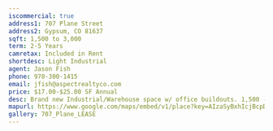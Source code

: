 ```yaml
---
iscommercial: true
address1: 707 Plane Street
address2: Gypsum, CO 81637
sqft: 1,500 to 3,000
term: 2-5 Years
camretax: Included in Rent
shortdesc: Light Industrial
agent: Jason Fish
phone: 970-300-1415
email: jfish@aspectrealtyco.com
price: $17.00-$25.00 SF Annual
desc: Brand new Industrial/Warehouse space w/ office buildouts. 1,500 - 3,000sf available. Common semi-access loading doc and common bathrooms. Excellent access near airport with plenty of parking
mapurl: https://www.google.com/maps/embed/v1/place?key=AIzaSyBxhIcjBcpDa3pzvGqgMLnSgZDusFYQci4&q=1115+Chambers+Ave,+Eagle,+CO+81631
gallery: 707_Plane_LEASE
---
```

